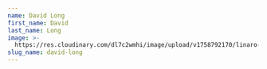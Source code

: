 ```yaml
---
name: David Long
first_name: David
last_name: Long
image: >-
  https://res.cloudinary.com/dl7c2wmhi/image/upload/v1758792170/linaro-website/images/author/avatar-placeholder
slug_name: david-long
---
```


